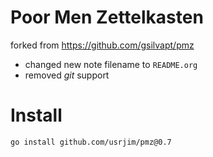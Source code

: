 # Poor Men Zettelkasten

forked from https://github.com/gsilvapt/pmz

- changed new note filename to `README.org`
- removed *git* support

# Install

`go install github.com/usrjim/pmz@0.7`

